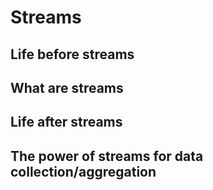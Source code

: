 # Streams

## Life before streams

## What are streams

## Life after streams

## The power of streams for data collection/aggregation